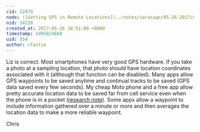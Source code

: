 ```yaml
---
cid: 22479
node: ![Getting GPS in Remote Locations](../notes/sarasage/05-26-2017/getting-gps-in-remote-locations)
nid: 14228
created_at: 2017-05-26 18:51:00 +0000
timestamp: 1495824660
uid: 554
author: cfastie
---
```


Liz is correct. Most smartphones have very good GPS hardware. If you take a photo at a sampling location, that photo should have location coordinates associated with it (although that function can be disabled). Many apps allow GPS waypoints to be saved anytime and continual tracks to be saved (GPS data saved every few seconds). My cheap Moto phone and a free app allow pretty accurate location data to be saved far from cell service even when the phone is in a pocket ([research note](https://publiclab.org/notes/cfastie/03-18-2017/the-great-gps-ski-off)). Some apps allow a waypoint to include information gathered over a minute or more and then averages the location data to make a more reliable waypoint.

Chris